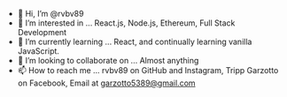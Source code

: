 - 👋 Hi, I’m @rvbv89
- 👀 I’m interested in ... React.js, Node.js, Ethereum, Full Stack Development
- 🌱 I’m currently learning ... React, and continually learning vanilla JavaScript.
- 💞️ I’m looking to collaborate on ... Almost anything
- 📫 How to reach me ... rvbv89 on GitHub and Instagram, Tripp Garzotto on Facebook, Email at garzotto5389@gmail.com

<!---
rvbv89/rvbv89 is a ✨ special ✨ repository because its `README.md` (this file) appears on your GitHub profile.
You can click the Preview link to take a look at your changes.
--->
